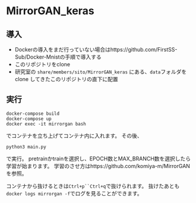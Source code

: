 # MirrorGAN_keras

## 導入
- Dockerの導入をまだ行っていない場合はhttps://github.com/FirstSS-Sub/Docker-Mnistの手順で導入する
- このリポジトリをclone
- 研究室の `share/members/sito/MirrorGAN_keras` にある、`data`フォルダをclone してきたこのリポジトリの直下に配置

## 実行
```
docker-compose build
docker-compose up
docker exec -it mirrorgan bash
```
でコンテナを立ち上げてコンテナ内に入れます。
その後、
```
python3 main.py
```
で実行。
pretrainかtrainを選択し、EPOCH数とMAX_BRANCH数を選択したら学習が始まります。
学習のさせ方はhttps://github.com/komiya-m/MirrorGANを参照。
  
コンテナから抜けるときは`Ctrl+p``Ctrl+q`で抜けられます。
抜けたあとも`docker logs mirrorgan -f`でログを見ることができます。